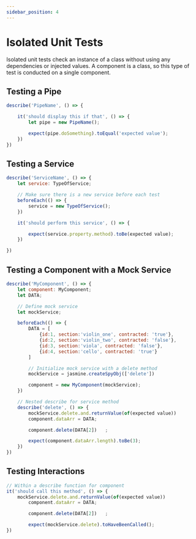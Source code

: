 ```yaml
---
sidebar_position: 4
---
```


# Isolated Unit Tests

Isolated unit tests check an instance of a class without using any dependencies or injected values. A component is a class, so this type of test is conducted on a single component.

## Testing a Pipe

```javascript
describe('PipeName', () => {

	it('should display this if that', () => {
		let pipe = new PipeName();

		expect(pipe.doSomething).toEqual('expected value');
	})
})
```

## Testing a Service

```javascript
describe('ServiceName', () => {
	let service: TypeOfService;

	// Make sure there is a new service before each test
	beforeEach(() => {
		service = new TypeOfService();
	})

	it('should perform this service', () => {

		expect(service.property.method).toBe(expected value);
	})

})
```

## Testing a Component with a Mock Service

```javascript
describe('MyComponent', () => {
	let component: MyComponent;
	let DATA;

	// Define mock service
	let mockService;

	beforeEach(() => {
		DATA = [
			{id:1, section:'violin_one', contracted: 'true'},
			{id:2, section:'violin_two', contracted: 'false'},
			{id:3, section:'viola', contracted: 'false'},
			{id:4, section:'cello', contracted: 'true'}
		]

		// Initialize mock service with a delete method
		mockService = jasmine.createSpyObj(['delete'])

		component = new MyComponent(mockService);
	})

	// Nested describe for service method
	describe('delete', () => {
		mockService.delete.and.returnValue(of(expected value))
		component.dataArr = DATA;

		component.delete(DATA[2])	;

		expect(component.dataArr.length).toBe(3);
	})
})
```

## Testing Interactions

```javascript
// Within a describe function for component
it('should call this method', () => {
	mockService.delete.and.returnValue(of(expected value))
		component.dataArr = DATA;

		component.delete(DATA[2])	;

		expect(mockService.delete).toHaveBeenCalled();
})
```
